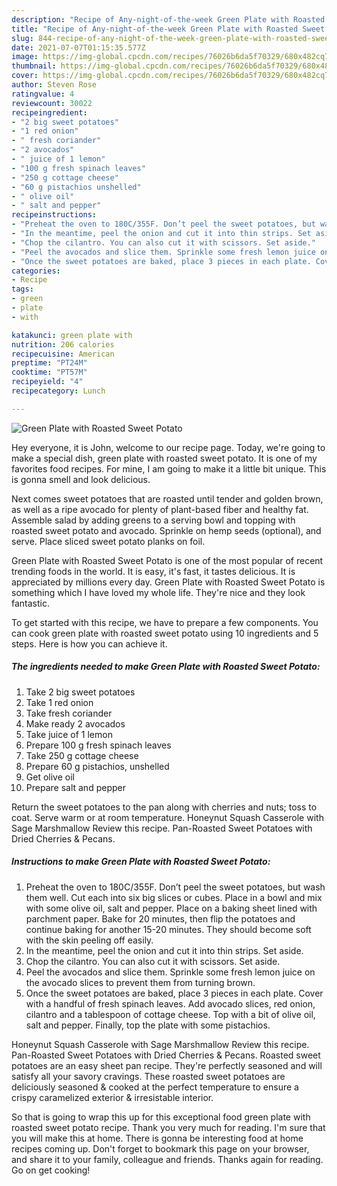 ```yaml
---
description: "Recipe of Any-night-of-the-week Green Plate with Roasted Sweet Potato"
title: "Recipe of Any-night-of-the-week Green Plate with Roasted Sweet Potato"
slug: 844-recipe-of-any-night-of-the-week-green-plate-with-roasted-sweet-potato
date: 2021-07-07T01:15:35.577Z
image: https://img-global.cpcdn.com/recipes/76026b6da5f70329/680x482cq70/green-plate-with-roasted-sweet-potato-recipe-main-photo.jpg
thumbnail: https://img-global.cpcdn.com/recipes/76026b6da5f70329/680x482cq70/green-plate-with-roasted-sweet-potato-recipe-main-photo.jpg
cover: https://img-global.cpcdn.com/recipes/76026b6da5f70329/680x482cq70/green-plate-with-roasted-sweet-potato-recipe-main-photo.jpg
author: Steven Rose
ratingvalue: 4
reviewcount: 30022
recipeingredient:
- "2 big sweet potatoes"
- "1 red onion"
- " fresh coriander"
- "2 avocados"
- " juice of 1 lemon"
- "100 g fresh spinach leaves"
- "250 g cottage cheese"
- "60 g pistachios unshelled"
- " olive oil"
- " salt and pepper"
recipeinstructions:
- "Preheat the oven to 180C/355F. Don’t peel the sweet potatoes, but wash them well. Cut each into six big slices or cubes. Place in a bowl and mix with some olive oil, salt and pepper. Place on a baking sheet lined with parchment paper. Bake for 20 minutes, then flip the potatoes and continue baking for another 15-20 minutes. They should become soft with the skin peeling off easily."
- "In the meantime, peel the onion and cut it into thin strips. Set aside."
- "Chop the cilantro. You can also cut it with scissors. Set aside."
- "Peel the avocados and slice them. Sprinkle some fresh lemon juice on the avocado slices to prevent them from turning brown."
- "Once the sweet potatoes are baked, place 3 pieces in each plate. Cover with a handful of fresh spinach leaves. Add avocado slices, red onion, cilantro and a tablespoon of cottage cheese. Top with a bit of olive oil, salt and pepper. Finally, top the plate with some pistachios."
categories:
- Recipe
tags:
- green
- plate
- with

katakunci: green plate with 
nutrition: 206 calories
recipecuisine: American
preptime: "PT24M"
cooktime: "PT57M"
recipeyield: "4"
recipecategory: Lunch

---
```



![Green Plate with Roasted Sweet Potato](https://img-global.cpcdn.com/recipes/76026b6da5f70329/680x482cq70/green-plate-with-roasted-sweet-potato-recipe-main-photo.jpg)

Hey everyone, it is John, welcome to our recipe page. Today, we're going to make a special dish, green plate with roasted sweet potato. It is one of my favorites food recipes. For mine, I am going to make it a little bit unique. This is gonna smell and look delicious.

Next comes sweet potatoes that are roasted until tender and golden brown, as well as a ripe avocado for plenty of plant-based fiber and healthy fat. Assemble salad by adding greens to a serving bowl and topping with roasted sweet potato and avocado. Sprinkle on hemp seeds (optional), and serve. Place sliced sweet potato planks on foil.

Green Plate with Roasted Sweet Potato is one of the most popular of recent trending foods in the world. It is easy, it's fast, it tastes delicious. It is appreciated by millions every day. Green Plate with Roasted Sweet Potato is something which I have loved my whole life. They're nice and they look fantastic.


To get started with this recipe, we have to prepare a few components. You can cook green plate with roasted sweet potato using 10 ingredients and 5 steps. Here is how you can achieve it.

<!--inarticleads1-->

##### The ingredients needed to make Green Plate with Roasted Sweet Potato:

1. Take 2 big sweet potatoes
1. Take 1 red onion
1. Take  fresh coriander
1. Make ready 2 avocados
1. Take  juice of 1 lemon
1. Prepare 100 g fresh spinach leaves
1. Take 250 g cottage cheese
1. Prepare 60 g pistachios, unshelled
1. Get  olive oil
1. Prepare  salt and pepper


Return the sweet potatoes to the pan along with cherries and nuts; toss to coat. Serve warm or at room temperature. Honeynut Squash Casserole with Sage Marshmallow Review this recipe. Pan-Roasted Sweet Potatoes with Dried Cherries &amp; Pecans. 

<!--inarticleads2-->

##### Instructions to make Green Plate with Roasted Sweet Potato:

1. Preheat the oven to 180C/355F. Don’t peel the sweet potatoes, but wash them well. Cut each into six big slices or cubes. Place in a bowl and mix with some olive oil, salt and pepper. Place on a baking sheet lined with parchment paper. Bake for 20 minutes, then flip the potatoes and continue baking for another 15-20 minutes. They should become soft with the skin peeling off easily.
1. In the meantime, peel the onion and cut it into thin strips. Set aside.
1. Chop the cilantro. You can also cut it with scissors. Set aside.
1. Peel the avocados and slice them. Sprinkle some fresh lemon juice on the avocado slices to prevent them from turning brown.
1. Once the sweet potatoes are baked, place 3 pieces in each plate. Cover with a handful of fresh spinach leaves. Add avocado slices, red onion, cilantro and a tablespoon of cottage cheese. Top with a bit of olive oil, salt and pepper. Finally, top the plate with some pistachios.


Honeynut Squash Casserole with Sage Marshmallow Review this recipe. Pan-Roasted Sweet Potatoes with Dried Cherries &amp; Pecans. Roasted sweet potatoes are an easy sheet pan recipe. They&#39;re perfectly seasoned and will satisfy all your savory cravings. These roasted sweet potatoes are deliciously seasoned &amp; cooked at the perfect temperature to ensure a crispy caramelized exterior &amp; irresistable interior. 

So that is going to wrap this up for this exceptional food green plate with roasted sweet potato recipe. Thank you very much for reading. I'm sure that you will make this at home. There is gonna be interesting food at home recipes coming up. Don't forget to bookmark this page on your browser, and share it to your family, colleague and friends. Thanks again for reading. Go on get cooking!
